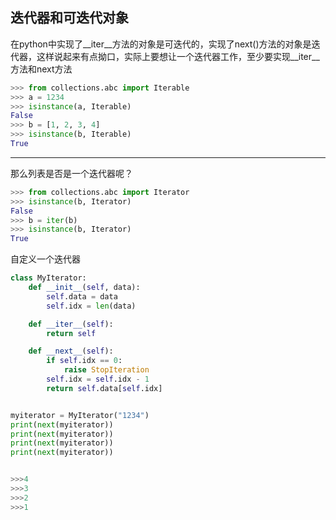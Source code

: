 ## 迭代器和可迭代对象

在python中实现了__iter__方法的对象是可迭代的，实现了next()方法的对象是迭代器，这样说起来有点拗口，实际上要想让一个迭代器工作，至少要实现__iter__方法和next方法



```python
>>> from collections.abc import Iterable
>>> a = 1234
>>> isinstance(a, Iterable)
False
>>> b = [1, 2, 3, 4]
>>> isinstance(b, Iterable)
True

```



***

那么列表是否是一个迭代器呢？

```python
>>> from collections.abc import Iterator
>>> isinstance(b, Iterator)
False
>>> b = iter(b)
>>> isinstance(b, Iterator)
True

```





自定义一个迭代器

```python
class MyIterator:
    def __init__(self, data):
        self.data = data
        self.idx = len(data)

    def __iter__(self):
        return self

    def __next__(self):
        if self.idx == 0:
            raise StopIteration
        self.idx = self.idx - 1
        return self.data[self.idx]


myiterator = MyIterator("1234")
print(next(myiterator))
print(next(myiterator))
print(next(myiterator))
print(next(myiterator))


>>>4
>>>3
>>>2
>>>1
```

